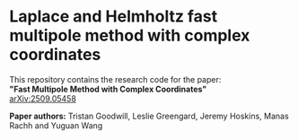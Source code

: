 # Laplace and Helmholtz fast multipole method with complex coordinates 

This repository contains the research code for the paper:  
**"Fast Multipole Method with Complex Coordinates"**  
[arXiv:2509.05458](https://arxiv.org/abs/2509.05458)

**Paper authors:** Tristan Goodwill, Leslie Greengard, Jeremy Hoskins, Manas Rachh and Yuguan Wang 
